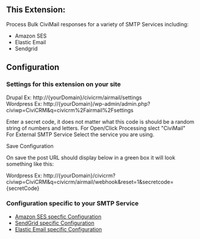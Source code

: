 This Extension:
--------------

Process Bulk CiviMail responses for a variety of SMTP Services including:

- Amazon SES
- Elastic Email
- Sendgrid


## Configuration

### Settings for this extension on your site

Drupal Ex: http://{yourDomain}/civicrm/airmail/settings  
Wordpress Ex: http://{yourDomain}/wp-admin/admin.php?civiwp=CiviCRM&q=civicrm%2Fairmail%2Fsettings  

Enter a secret code, it does not matter what this code is should be a random string of numbers and letters.
For Open/Click Processing slect "CiviMail"
For External SMTP Service Select the service you are using.

Save Configuration

On save the post URL should display below in a green box it will look something like this:

Wordpress Ex: http://{yourDomain}/civicrm?civiwp=CiviCRM&q=civicrm/airmail/webhook&reset=1&secretcode={secretCode}

### Configuration specific to your SMTP Service

+ [Amazon SES specfic Configuration](/docs/ses.md)
+ [SendGrid specific Configuration](/docs/Sendgrid.md)
+ [Elastic Email specific Configuration](/docs/Elastic.md)
